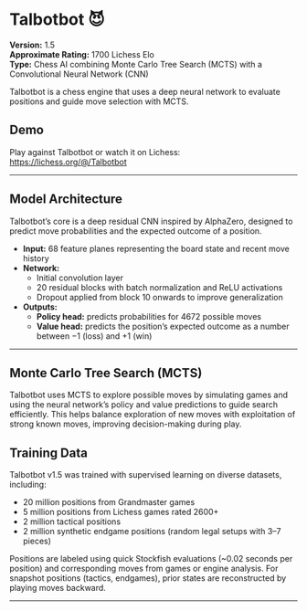 # Talbotbot 😈

**Version:** 1.5  
**Approximate Rating:** 1700 Lichess Elo  
**Type:** Chess AI combining Monte Carlo Tree Search (MCTS) with a Convolutional Neural Network (CNN)

Talbotbot is a chess engine that uses a deep neural network to evaluate positions and guide move selection with MCTS.

## Demo

Play against Talbotbot or watch it on Lichess:  
https://lichess.org/@/Talbotbot

---

## Model Architecture

Talbotbot’s core is a deep residual CNN inspired by AlphaZero, designed to predict move probabilities and the expected outcome of a position.

- **Input:** 68 feature planes representing the board state and recent move history  
- **Network:**  
  - Initial convolution layer  
  - 20 residual blocks with batch normalization and ReLU activations  
  - Dropout applied from block 10 onwards to improve generalization  
- **Outputs:**  
  - **Policy head:** predicts probabilities for 4672 possible moves  
  - **Value head:** predicts the position’s expected outcome as a number between −1 (loss) and +1 (win)

---

## Monte Carlo Tree Search (MCTS)

Talbotbot uses MCTS to explore possible moves by simulating games and using the neural network’s policy and value predictions to guide search efficiently. This helps balance exploration of new moves with exploitation of strong known moves, improving decision-making during play.

## Training Data

Talbotbot v1.5 was trained with supervised learning on diverse datasets, including:

- 20 million positions from Grandmaster games  
- 5 million positions from Lichess games rated 2600+  
- 2 million tactical positions  
- 2 million synthetic endgame positions (random legal setups with 3–7 pieces)

Positions are labeled using quick Stockfish evaluations (~0.02 seconds per position) and corresponding moves from games or engine analysis. For snapshot positions (tactics, endgames), prior states are reconstructed by playing moves backward.

---